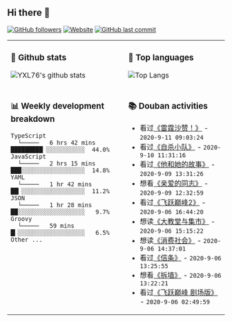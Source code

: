 ## Hi there 👋

[![GitHub followers](https://img.shields.io/github/followers/YXL76?style=for-the-badge&color=blue)](https://github.com/YXL76?tab=followers)
[![Website](https://img.shields.io/website?style=for-the-badge&up_message=Blog&url=https%3A%2F%2Fyxl76.net%2F&color=brightgreen)](https://yxl76.net)
[![GitHub last commit](https://img.shields.io/github/last-commit/YXL76/YXL76?label=update&style=for-the-badge&color=orange)](https://github.com/YXL76/YXL76)

<table>
<tr>
<td valign="top" width="54%">

### 🔭 Github stats

![YXL76's github stats](https://github-readme-stats.yxl76.vercel.app/api?username=YXL76&count_private=true&show_icons=true&theme=tokyonight)

</td>

<td valign="top" width="46%">

### 🌱 Top languages

![Top Langs](https://github-readme-stats.yxl76.vercel.app/api/top-langs/?username=YXL76&layout=compact&theme=tokyonight)

</td>
</tr>
<tr>
<td valign="top" width="54%">

### 📊 Weekly development breakdown

```text
TypeScript
  └─────   6 hrs 42 mins  █████████▏░░░░░░░░░░░  44.0%
JavaScript
  └─────   2 hrs 15 mins  ███░░░░░░░░░░░░░░░░░░  14.8%
YAML
  └─────   1 hr 42 mins   ██▎░░░░░░░░░░░░░░░░░░  11.2%
JSON
  └─────   1 hr 28 mins   ██░░░░░░░░░░░░░░░░░░░   9.7%
Groovy
  └─────   59 mins        █▎░░░░░░░░░░░░░░░░░░░   6.5%
Other ...
```

</td>
<td valign="top" width="46%">

### 📚 Douban activities

- 看过[《雷霆沙赞！》](http://movie.douban.com/subject/2244426/) - `2020-9-11 09:03:24`
- 看过[《自杀小队》](http://movie.douban.com/subject/3569910/) - `2020-9-10 11:31:16`
- 看过[《他和她的故事》](http://movie.douban.com/subject/1766792/) - `2020-9-09 13:31:26`
- 想看[《亲爱的同志》](http://movie.douban.com/subject/34960094/) - `2020-9-09 12:32:59`
- 看过[《飞跃巅峰2》](http://movie.douban.com/subject/1870140/) - `2020-9-06 16:44:20`
- 想读[《大教堂与集市》](https://book.douban.com/subject/25881855/) - `2020-9-06 15:15:22`
- 想读[《消费社会》](https://book.douban.com/subject/25900948/) - `2020-9-06 14:37:01`
- 看过[《信条》](http://movie.douban.com/subject/30444960/) - `2020-9-06 13:25:55`
- 想看[《拆墙》](http://movie.douban.com/subject/1868400/) - `2020-9-06 13:22:21`
- 看过[《飞跃巅峰 剧场版》](http://movie.douban.com/subject/26410597/) - `2020-9-06 02:49:59`

</td>
</tr>
</table>

<!--
**YXL76/YXL76** is a ✨ _special_ ✨ repository because its `README.md` (this file) appears on your GitHub profile.

Here are some ideas to get you started:

- 🔭 I’m currently working on ...
- 🌱 I’m currently learning ...
- 👯 I’m looking to collaborate on ...
- 🤔 I’m looking for help with ...
- 💬 Ask me about ...
- 📫 How to reach me: ...
- 😄 Pronouns: ...
- ⚡ Fun fact: ...
-->
